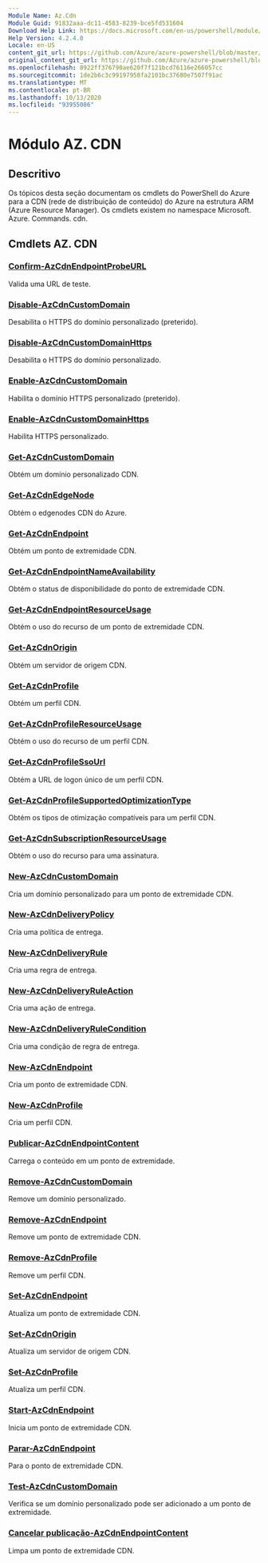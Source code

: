 ```yaml
---
Module Name: Az.Cdn
Module Guid: 91832aaa-dc11-4583-8239-bce5fd531604
Download Help Link: https://docs.microsoft.com/en-us/powershell/module/az.cdn
Help Version: 4.2.4.0
Locale: en-US
content_git_url: https://github.com/Azure/azure-powershell/blob/master/src/Cdn/Cdn/help/Az.Cdn.md
original_content_git_url: https://github.com/Azure/azure-powershell/blob/master/src/Cdn/Cdn/help/Az.Cdn.md
ms.openlocfilehash: 8922ff376790ae620f7f121bcd76116e266057cc
ms.sourcegitcommit: 1de2b6c3c99197958fa2101bc37680e7507f91ac
ms.translationtype: MT
ms.contentlocale: pt-BR
ms.lasthandoff: 10/13/2020
ms.locfileid: "93955086"
---
```

# Módulo AZ. CDN
## Descritivo
Os tópicos desta seção documentam os cmdlets do PowerShell do Azure para a CDN (rede de distribuição de conteúdo) do Azure na estrutura ARM (Azure Resource Manager). Os cmdlets existem no namespace Microsoft. Azure. Commands. cdn.

## Cmdlets AZ. CDN
### [Confirm-AzCdnEndpointProbeURL](Confirm-AzCdnEndpointProbeURL.md)
Valida uma URL de teste.

### [Disable-AzCdnCustomDomain](Disable-AzCdnCustomDomain.md)
Desabilita o HTTPS do domínio personalizado (preterido).

### [Disable-AzCdnCustomDomainHttps](Disable-AzCdnCustomDomainHttps.md)
Desabilita o HTTPS do domínio personalizado.

### [Enable-AzCdnCustomDomain](Enable-AzCdnCustomDomain.md)
Habilita o domínio HTTPS personalizado (preterido).

### [Enable-AzCdnCustomDomainHttps](Enable-AzCdnCustomDomainHttps.md)
Habilita HTTPS personalizado.

### [Get-AzCdnCustomDomain](Get-AzCdnCustomDomain.md)
Obtém um domínio personalizado CDN.

### [Get-AzCdnEdgeNode](Get-AzCdnEdgeNode.md)
Obtém o edgenodes CDN do Azure.

### [Get-AzCdnEndpoint](Get-AzCdnEndpoint.md)
Obtém um ponto de extremidade CDN.

### [Get-AzCdnEndpointNameAvailability](Get-AzCdnEndpointNameAvailability.md)
Obtém o status de disponibilidade do ponto de extremidade CDN.

### [Get-AzCdnEndpointResourceUsage](Get-AzCdnEndpointResourceUsage.md)
Obtém o uso do recurso de um ponto de extremidade CDN.

### [Get-AzCdnOrigin](Get-AzCdnOrigin.md)
Obtém um servidor de origem CDN.

### [Get-AzCdnProfile](Get-AzCdnProfile.md)
Obtém um perfil CDN.

### [Get-AzCdnProfileResourceUsage](Get-AzCdnProfileResourceUsage.md)
Obtém o uso do recurso de um perfil CDN.

### [Get-AzCdnProfileSsoUrl](Get-AzCdnProfileSsoUrl.md)
Obtém a URL de logon único de um perfil CDN.

### [Get-AzCdnProfileSupportedOptimizationType](Get-AzCdnProfileSupportedOptimizationType.md)
Obtém os tipos de otimização compatíveis para um perfil CDN.

### [Get-AzCdnSubscriptionResourceUsage](Get-AzCdnSubscriptionResourceUsage.md)
Obtém o uso do recurso para uma assinatura.

### [New-AzCdnCustomDomain](New-AzCdnCustomDomain.md)
Cria um domínio personalizado para um ponto de extremidade CDN.

### [New-AzCdnDeliveryPolicy](New-AzCdnDeliveryPolicy.md)
Cria uma política de entrega.

### [New-AzCdnDeliveryRule](New-AzCdnDeliveryRule.md)
Cria uma regra de entrega.

### [New-AzCdnDeliveryRuleAction](New-AzCdnDeliveryRuleAction.md)
Cria uma ação de entrega.

### [New-AzCdnDeliveryRuleCondition](New-AzCdnDeliveryRuleCondition.md)
Cria uma condição de regra de entrega.

### [New-AzCdnEndpoint](New-AzCdnEndpoint.md)
Cria um ponto de extremidade CDN.

### [New-AzCdnProfile](New-AzCdnProfile.md)
Cria um perfil CDN.

### [Publicar-AzCdnEndpointContent](Publish-AzCdnEndpointContent.md)
Carrega o conteúdo em um ponto de extremidade.

### [Remove-AzCdnCustomDomain](Remove-AzCdnCustomDomain.md)
Remove um domínio personalizado.

### [Remove-AzCdnEndpoint](Remove-AzCdnEndpoint.md)
Remove um ponto de extremidade CDN.

### [Remove-AzCdnProfile](Remove-AzCdnProfile.md)
Remove um perfil CDN.

### [Set-AzCdnEndpoint](Set-AzCdnEndpoint.md)
Atualiza um ponto de extremidade CDN.

### [Set-AzCdnOrigin](Set-AzCdnOrigin.md)
Atualiza um servidor de origem CDN.

### [Set-AzCdnProfile](Set-AzCdnProfile.md)
Atualiza um perfil CDN.

### [Start-AzCdnEndpoint](Start-AzCdnEndpoint.md)
Inicia um ponto de extremidade CDN.

### [Parar-AzCdnEndpoint](Stop-AzCdnEndpoint.md)
Para o ponto de extremidade CDN.

### [Test-AzCdnCustomDomain](Test-AzCdnCustomDomain.md)
Verifica se um domínio personalizado pode ser adicionado a um ponto de extremidade.

### [Cancelar publicação-AzCdnEndpointContent](Unpublish-AzCdnEndpointContent.md)
Limpa um ponto de extremidade CDN.


